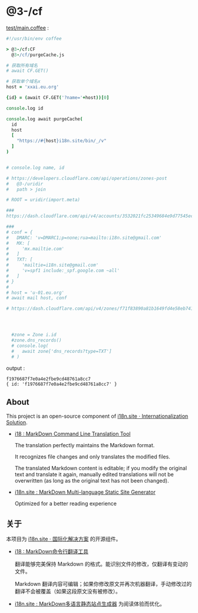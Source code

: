 # @3-/cf

[test/main.coffee](./test/main.coffee) :

```coffee
#!/usr/bin/env coffee

> @3-/cf:CF
  @3-/cf/purgeCache.js

# 获取所有域名
# await CF.GET()

# 获取单个域名x
host = 'xxai.eu.org'

{id} = (await CF.GET('?name='+host))[0]

console.log id

console.log await purgeCache(
  id
  host
  [
    "https://#{host}i18n.site/bin/_/v"
  ]
)


# console.log name, id

# https://developers.cloudflare.com/api/operations/zones-post
#   @3-/uridir
#   path > join

# ROOT = uridir(import.meta)

###
https://dash.cloudflare.com/api/v4/accounts/3532021fc25349684e9d77545ec45784/workers/domains/records?zone_id=f71f83890a81b1649fd4e58eb741ffbc

###
# conf = {
#   DMARC: 'v=DMARC1;p=none;rua=mailto:i18n.site@gmail.com'
#   MX: [
#     'mx.mailtie.com'
#   ]
#   TXT: [
#     'mailtie=i18n.site@gmail.com'
#     'v=spf1 include:_spf.google.com ~all'
#   ]
# }
#
# host = 'u-01.eu.org'
# await mail host, conf

# https://dash.cloudflare.com/api/v4/zones/f71f83890a81b1649fd4e58eb741ffbc/dns_records?per_page=50&type=MX&match=all&tag-match=all




  #zone = Zone i.id
  #zone.dns_records()
  # console.log(
  #   await zone['dns_records?type=TXT']
  # )
```

output :

```
f1976687f7e0a4e2fbe9cd48761a8cc7
{ id: 'f1976687f7e0a4e2fbe9cd48761a8cc7' }
```

## About

This project is an open-source component of [i18n.site ⋅ Internationalization Solution](https://i18n.site).

* [i18 : MarkDown Command Line Translation Tool](https://i18n.site/i18)

  The translation perfectly maintains the Markdown format.

  It recognizes file changes and only translates the modified files.

  The translated Markdown content is editable; if you modify the original text and translate it again, manually edited translations will not be overwritten (as long as the original text has not been changed).

* [i18n.site : MarkDown Multi-language Static Site Generator](https://i18n.site/i18n.site)

  Optimized for a better reading experience

## 关于

本项目为 [i18n.site ⋅ 国际化解决方案](https://i18n.site) 的开源组件。

* [i18 :  MarkDown命令行翻译工具](https://i18n.site/i18)

  翻译能够完美保持 Markdown 的格式。能识别文件的修改，仅翻译有变动的文件。

  Markdown 翻译内容可编辑；如果你修改原文并再次机器翻译，手动修改过的翻译不会被覆盖（如果这段原文没有被修改）。

* [i18n.site : MarkDown多语言静态站点生成器](https://i18n.site/i18n.site) 为阅读体验而优化。